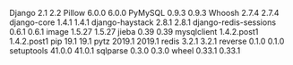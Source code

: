 
Django	2.1	2.2
Pillow	6.0.0	6.0.0
PyMySQL	0.9.3	0.9.3
Whoosh	2.7.4	2.7.4
django-core	1.4.1	1.4.1
django-haystack	2.8.1	2.8.1
django-redis-sessions	0.6.1	0.6.1
image	1.5.27	1.5.27
jieba	0.39	0.39
mysqlclient	1.4.2.post1	1.4.2.post1
pip	19.1	19.1
pytz	2019.1	2019.1
redis	3.2.1	3.2.1
reverse	0.1.0	0.1.0
setuptools	41.0.0	41.0.1
sqlparse	0.3.0	0.3.0
wheel	0.33.1	0.33.1
